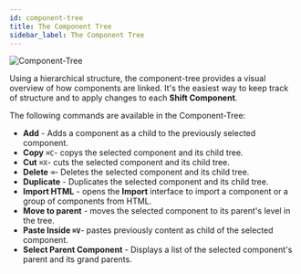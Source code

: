 ```yaml
---
id: component-tree
title: The Component Tree
sidebar_label: The Component Tree
---
```



![Component-Tree](/docs/docs/assets/component_tree.png)

Using a hierarchical structure, the component-tree provides a visual overview of how components are linked. It's the easiest way to
keep track of structure and to apply changes to each __Shift Component__.

The following commands are available in the Component-Tree:

* __Add__ - Adds a component as a child to the previously selected component.
* __Copy__ `⌘C`- copys the selected component and its child tree.
* __Cut__ `⌘X`- cuts the selected component and its child tree.
* __Delete__ `⌫`- Deletes the selected component and its child tree.
* __Duplicate__ - Duplicates the selected component and its child tree.
* __Import HTML__ - opens the __Import__ interface to import a component or a group of components from HTML.
* __Move to parent__ - moves the selected component to its parent's level in the tree.
* __Paste Inside `⌘V`__- pastes previously content as child of the selected component.
* __Select Parent Component__ - Displays a list of the selected component's parent and its grand parents.

<br><br><br>

